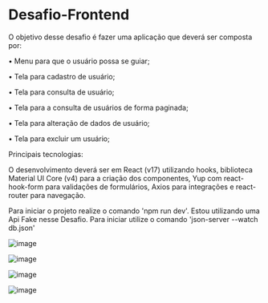 # Desafio-Frontend

O objetivo desse desafio é fazer uma aplicação que deverá ser composta por:

• Menu para que o usuário possa se guiar; 

• Tela para cadastro de usuário;

• Tela para consulta de usuário;

• Tela para a consulta de usuários de forma paginada;

• Tela para alteração de dados de usuário;

• Tela para excluir um usuário;


Principais tecnologias: 

O desenvolvimento deverá ser em React
(v17) utilizando hooks, biblioteca Material UI Core (v4) para a criação dos componentes, Yup
com react-hook-form para validações de formulários, Axios para integrações e react-router
para navegação.

Para iniciar o projeto realize o comando 'npm run dev'.
Estou utilizando uma Api Fake nesse Desafio. Para iniciar utilize o comando 'json-server --watch db.json'


![image](https://user-images.githubusercontent.com/105685493/233464313-cb6478cb-62d0-408d-978c-8e39d64d0fda.png)



![image](https://user-images.githubusercontent.com/105685493/236308912-269e9031-7ef2-45f4-9dec-ac0839645a42.png)


![image](https://user-images.githubusercontent.com/105685493/236309206-48997e0a-25f7-4358-af1a-dfd801a5705d.png)

![image](https://user-images.githubusercontent.com/105685493/236309361-6e83aafc-1042-4b49-aaac-c1d080d24bcb.png)






